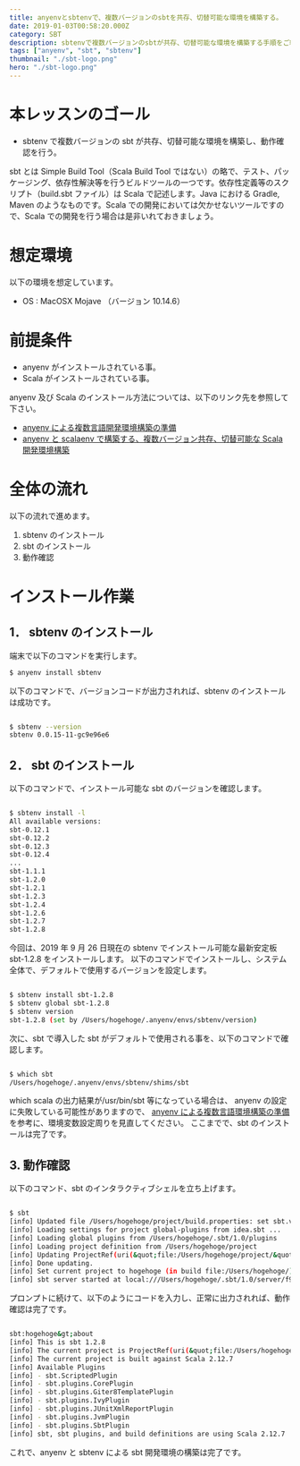 ```yaml
---
title: anyenvとsbtenvで、複数バージョンのsbtを共存、切替可能な環境を構築する。
date: 2019-01-03T00:58:20.000Z
category: SBT
description: sbtenvで複数バージョンのsbtが共存、切替可能な環境を構築する手順をご紹介します。
tags: ["anyenv", "sbt", "sbtenv"]
thumbnail: "./sbt-logo.png"
hero: "./sbt-logo.png"
---
```


# 本レッスンのゴール

- sbtenv で複数バージョンの sbt が共存、切替可能な環境を構築し、動作確認を行う。

<point>sbt とは Simple Build Tool（Scala Build Tool ではない）の略で、テスト、パッケージング、依存性解決等を行うビルドツールの一つです。依存性定義等のスクリプト（build.sbt ファイル）は Scala で記述します。Java における Gradle, Maven のようなものです。Scala での開発においては欠かせないツールですので、Scala での開発を行う場合は是非いれておきましょう。</point>

# 想定環境

以下の環境を想定しています。

- OS : MacOSX Mojave （バージョン 10.14.6）

# 前提条件

- anyenv がインストールされている事。
- Scala がインストールされている事。

<attention>

anyenv 及び Scala のインストール方法については、以下のリンク先を参照して下さい。

- <a href="https://startappdevfrom35.com/anyenv_install/">anyenv による複数言語開発環境構築の準備</a>
- <a href="https://startappdevfrom35.com/multiselectablescaladevenvwithanyenvandscalaenv/">anyenv と scalaenv で構築する、複数バージョン共存、切替可能な Scala 開発環境構築</a>

</attention>

# 全体の流れ

以下の流れで進めます。

1.  sbtenv のインストール
2.  sbt のインストール
3.  動作確認

<adsense></adsense>

# インストール作業

## 1． sbtenv のインストール

端末で以下のコマンドを実行します。

```bash
$ anyenv install sbtenv
```

以下のコマンドで、バージョンコードが出力されれば、sbtenv のインストールは成功です。

```bash

$ sbtenv --version
sbtenv 0.0.15-11-gc9e96e6

```

## 2． sbt のインストール

以下のコマンドで、インストール可能な sbt のバージョンを確認します。

```bash

$ sbtenv install -l
All available versions:
sbt-0.12.1
sbt-0.12.2
sbt-0.12.3
sbt-0.12.4
...
sbt-1.1.1
sbt-1.2.0
sbt-1.2.1
sbt-1.2.3
sbt-1.2.4
sbt-1.2.6
sbt-1.2.7
sbt-1.2.8

```

今回は、2019 年 9 月 26 日現在の sbtenv でインストール可能な最新安定板 sbt-1.2.8 をインストールします。
以下のコマンドでインストールし、システム全体で、デフォルトで使用するバージョンを設定します。

```bash

$ sbtenv install sbt-1.2.8
$ sbtenv global sbt-1.2.8
$ sbtenv version
sbt-1.2.8 (set by /Users/hogehoge/.anyenv/envs/sbtenv/version)

```

次に、sbt で導入した sbt がデフォルトで使用される事を、以下のコマンドで確認します。

```bash

$ which sbt
/Users/hogehoge/.anyenv/envs/sbtenv/shims/sbt

```

<attention>which scala の出力結果が/usr/bin/sbt 等になっている場合は、
anyenv の設定に失敗している可能性がありますので、
<a href="https://startappdevfrom35.com/anyenv_install/">anyenv による複数言語環境構築の準備</a>
を参考に、環境変数設定周りを見直してください。</attention>
ここまでで、sbt のインストールは完了です。

## 3. 動作確認

以下のコマンド、sbt のインタラクティブシェルを立ち上げます。

```bash

$ sbt
[info] Updated file /Users/hogehoge/project/build.properties: set sbt.version to 1.2.8
[info] Loading settings for project global-plugins from idea.sbt ...
[info] Loading global plugins from /Users/hogehoge/.sbt/1.0/plugins
[info] Loading project definition from /Users/hogehoge/project
[info] Updating ProjectRef(uri(&quot;file:/Users/hogehoge/project/&quot;), &quot;hogehoge-build&quot;)...
[info] Done updating.
[info] Set current project to hogehoge (in build file:/Users/hogehoge/)
[info] sbt server started at local:///Users/hogehoge/.sbt/1.0/server/f9e87e5646c3834945a2/sock

```

プロンプトに続けて、以下のようにコードを入力し、正常に出力されれば、動作確認は完了です。

```bash

sbt:hogehoge&gt;about
[info] This is sbt 1.2.8
[info] The current project is ProjectRef(uri(&quot;file:/Users/hogehoge/&quot;), &quot;hogehoge&quot;) 0.1.0-SNAPSHOT
[info] The current project is built against Scala 2.12.7
[info] Available Plugins
[info] - sbt.ScriptedPlugin
[info] - sbt.plugins.CorePlugin
[info] - sbt.plugins.Giter8TemplatePlugin
[info] - sbt.plugins.IvyPlugin
[info] - sbt.plugins.JUnitXmlReportPlugin
[info] - sbt.plugins.JvmPlugin
[info] - sbt.plugins.SbtPlugin
[info] sbt, sbt plugins, and build definitions are using Scala 2.12.7

```

これで、anyenv と sbtenv による sbt 開発環境の構築は完了です。
